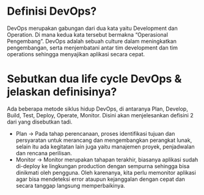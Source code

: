# Definisi DevOps?
DevOps merupakan gabungan dari dua kata yaitu Development dan Operation. Di mana kedua kata tersebut bermakna “Operasional Pengembang”. DevOps adalah sebuah culture dalam meningkatkan pengembangan, serta menjembatani antar tim development dan tim operations sehingga menyajikan aplikasi secara cepat. 
# Sebutkan dua life cycle DevOps & jelaskan definisinya?
Ada beberapa metode siklus hidup DevOps, di antaranya Plan, Develop, Build, Test, Deploy, Operate, Monitor. Disini akan menjelesankan defisini 2 dari yang disebutkan tadi.
- Plan -> Pada tahap perencanaan, proses identifikasi tujuan dan persyaratan untuk merancang dan mengembangkan perangkat lunak, selain itu ada kegitatan lain juga yaitu manajemen proyek, penjadwalan dan rencana perilisan.
- Monitor -> Monitor merupakan tahapan terakhir, biasanya aplikasi sudah di-deploy ke lingkungan production dengan sempurna sehingga bisa dinikmati oleh pengguna. Oleh karenanya, kita perlu memonitor aplikasi agar bisa mendeteksi error ataupun kejanggalan dengan cepat dan secara tanggap langsung memperbaikinya. 
